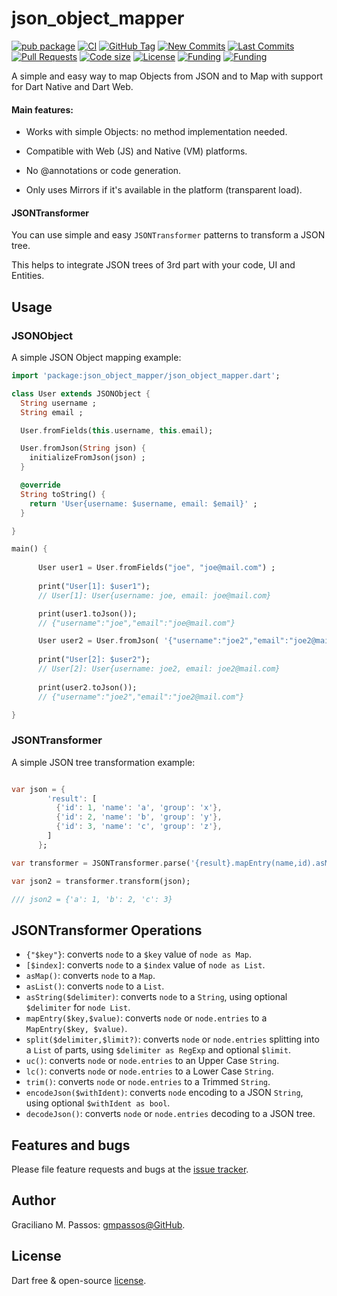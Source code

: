 # json_object_mapper

[![pub package](https://img.shields.io/pub/v/json_object_mapper.svg?logo=dart&logoColor=00b9fc)](https://pub.dartlang.org/packages/json_object_mapper)
[![CI](https://img.shields.io/github/workflow/status/gmpassos/json_object_mapper/Dart%20CI/master?logo=github-actions&logoColor=white)](https://github.com/gmpassos/json_object_mapper/actions)
[![GitHub Tag](https://img.shields.io/github/v/tag/gmpassos/json_object_mapper?logo=git&logoColor=white)](https://github.com/gmpassos/json_object_mapper/releases)
[![New Commits](https://img.shields.io/github/commits-since/gmpassos/json_object_mapper/latest?logo=git&logoColor=white)](https://github.com/gmpassos/json_object_mapper/network)
[![Last Commits](https://img.shields.io/github/last-commit/gmpassos/json_object_mapper?logo=git&logoColor=white)](https://github.com/gmpassos/json_object_mapper/commits/master)
[![Pull Requests](https://img.shields.io/github/issues-pr/gmpassos/json_object_mapper?logo=github&logoColor=white)](https://github.com/gmpassos/json_object_mapper/pulls)
[![Code size](https://img.shields.io/github/languages/code-size/gmpassos/json_object_mapper?logo=github&logoColor=white)](https://github.com/gmpassos/json_object_mapper)
[![License](https://img.shields.io/github/license/gmpassos/json_object_mapper?logo=open-source-initiative&logoColor=green)](https://github.com/gmpassos/json_object_mapper/blob/master/LICENSE)
[![Funding](https://img.shields.io/badge/Donate-yellow?labelColor=666666&style=plastic&logo=liberapay)](https://liberapay.com/gmpassos/donate)
[![Funding](https://img.shields.io/liberapay/patrons/gmpassos.svg?logo=liberapay)](https://liberapay.com/gmpassos/donate)

A simple and easy way to map Objects from JSON and to Map with support for Dart Native and Dart Web.

#### Main features:

- Works with simple Objects: no method implementation needed.

- Compatible with Web (JS) and Native (VM) platforms.

- No @annotations or code generation.

- Only uses Mirrors if it's available in the platform (transparent load).

#### JSONTransformer

You can use simple and easy `JSONTransformer` patterns to transform a JSON tree.

This helps to integrate JSON trees of 3rd part with your code, UI and Entities. 

## Usage

### JSONObject

A simple JSON Object mapping example:

```dart
import 'package:json_object_mapper/json_object_mapper.dart';

class User extends JSONObject {
  String username ;
  String email ;

  User.fromFields(this.username, this.email);

  User.fromJson(String json) {
    initializeFromJson(json) ;
  }

  @override
  String toString() {
    return 'User{username: $username, email: $email}' ;
  }

}

main() {
  
      User user1 = User.fromFields("joe", "joe@mail.com") ;
      
      print("User[1]: $user1");      
      // User[1]: User{username: joe, email: joe@mail.com}

      print(user1.toJson());
      // {"username":"joe","email":"joe@mail.com"}

      User user2 = User.fromJson( '{"username":"joe2","email":"joe2@mail.com"}' ) ;
      
      print("User[2]: $user2");
      // User[2]: User{username: joe2, email: joe2@mail.com}
      
      print(user2.toJson());
      // {"username":"joe2","email":"joe2@mail.com"}

}
```

### JSONTransformer

A simple JSON tree transformation example:

```dart

var json = {
        'result': [
          {'id': 1, 'name': 'a', 'group': 'x'},
          {'id': 2, 'name': 'b', 'group': 'y'},
          {'id': 3, 'name': 'c', 'group': 'z'},
        ]
      };

var transformer = JSONTransformer.parse('{result}.mapEntry(name,id).asMap()');

var json2 = transformer.transform(json);

/// json2 = {'a': 1, 'b': 2, 'c': 3}

```

## JSONTransformer Operations

- `{"$key"}`: converts `node` to a `$key` value of `node as Map`.
- `[$index]`: converts `node` to a `$index` value of `node as List`.
- `asMap()`: converts `node` to a `Map`.
- `asList()`: converts `node` to a `List`.
- `asString($delimiter)`: converts `node` to a `String`, using optional `$delimiter` for `node List`.
- `mapEntry($key,$value)`: converts `node` or `node.entries` to a `MapEntry($key, $value)`.
- `split($delimiter,$limit?)`: converts `node` or `node.entries` splitting into a `List` of parts, using `$delimiter as RegExp` and optional `$limit`.
- `uc()`: converts `node` or `node.entries` to an Upper Case `String`.
- `lc()`: converts `node` or `node.entries` to a Lower Case `String`.
- `trim()`: converts `node` or `node.entries` to a Trimmed `String`.
- `encodeJson($withIdent)`: converts `node` encoding to a JSON `String`, using optional `$withIdent as bool`.
- `decodeJson()`: converts `node` or `node.entries` decoding to a JSON tree.

## Features and bugs

Please file feature requests and bugs at the [issue tracker][tracker].

[tracker]: https://github.com/gmpassos/json_object_mapper/issues

## Author

Graciliano M. Passos: [gmpassos@GitHub][github].

[github]: https://github.com/gmpassos

## License

Dart free & open-source [license](https://github.com/dart-lang/stagehand/blob/master/LICENSE).

